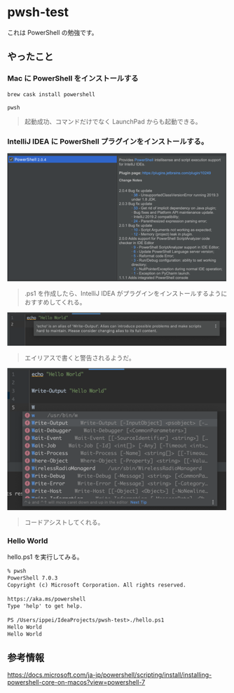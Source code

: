 # pwsh-test
これは PowerShell の勉強です。

## やったこと

### Mac に PowerShell をインストールする
```shell script
brew cask install powershell
```
```shell script
pwsh
```
> 起動成功、コマンドだけでなく LaunchPad からも起動できる。

### IntelliJ IDEA に PowerShell プラグインをインストールする。
<img src="./docs/plugin.png" width="500px">

> .ps1 を作成したら、IntelliJ IDEA がプラグインをインストールするようにおすすめしてくれる。

<img src="./docs/warning_alias.png" width="500px">

> エイリアスで書くと警告されるようだ。

<img src="./docs/code_assist.png" width="500px">

> コードアシストしてくれる。

### Hello World
hello.ps1 を実行してみる。
```
% pwsh
PowerShell 7.0.3
Copyright (c) Microsoft Corporation. All rights reserved.

https://aka.ms/powershell
Type 'help' to get help.

PS /Users/ippei/IdeaProjects/pwsh-test>./hello.ps1
Hello World
Hello World
```

## 参考情報
https://docs.microsoft.com/ja-jp/powershell/scripting/install/installing-powershell-core-on-macos?view=powershell-7
